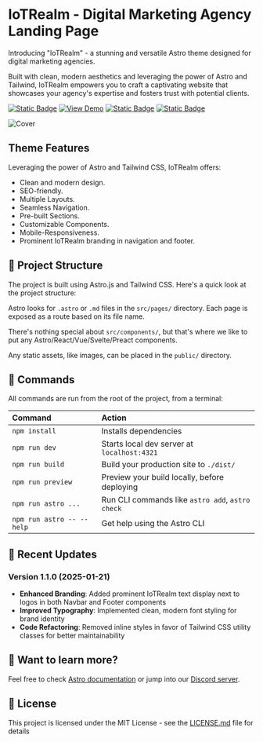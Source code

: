 # IoTRealm - Digital Marketing Agency Landing Page

Introducing "IoTRealm" - a stunning and versatile Astro theme designed for digital marketing agencies.

Built with clean, modern aesthetics and leveraging the power of Astro and Tailwind, IoTRealm empowers you to craft a captivating website that showcases your agency's expertise and fosters trust with potential clients.

[![Static Badge](https://img.shields.io/badge/UI%2FUX-Olga-blue)](https://www.figma.com/@olgaaverchenko) [![View Demo](https://img.shields.io/badge/Develop-Manul_Thanura-red)](https://lk.linkedin.com/in/manulthanura)
[![Static Badge](https://img.shields.io/badge/View_Demo-green)](https://iotrealm.vercel.app)
[![Static Badge](https://img.shields.io/badge/Astro-orange)](https://astro.build/)

![Cover](./public/cover.png)

## Theme Features

Leveraging the power of Astro and Tailwind CSS, IoTRealm offers:

- Clean and modern design.
- SEO-friendly.
- Multiple Layouts.
- Seamless Navigation.
- Pre-built Sections.
- Customizable Components.
- Mobile-Responsiveness.
- Prominent IoTRealm branding in navigation and footer.

## 🚀 Project Structure

The project is built using Astro.js and Tailwind CSS. Here's a quick look at the project structure:

Astro looks for `.astro` or `.md` files in the `src/pages/` directory. Each page is exposed as a route based on its file name.

There's nothing special about `src/components/`, but that's where we like to put any Astro/React/Vue/Svelte/Preact components.

Any static assets, like images, can be placed in the `public/` directory.

## 🧞 Commands

All commands are run from the root of the project, from a terminal:

| Command                   | Action                                           |
| :------------------------ | :----------------------------------------------- |
| `npm install`             | Installs dependencies                            |
| `npm run dev`             | Starts local dev server at `localhost:4321`      |
| `npm run build`           | Build your production site to `./dist/`          |
| `npm run preview`         | Preview your build locally, before deploying     |
| `npm run astro ...`       | Run CLI commands like `astro add`, `astro check` |
| `npm run astro -- --help` | Get help using the Astro CLI                     |

## 🔄 Recent Updates

### Version 1.1.0 (2025-01-21)
- **Enhanced Branding**: Added prominent IoTRealm text display next to logos in both Navbar and Footer components
- **Improved Typography**: Implemented clean, modern font styling for brand identity
- **Code Refactoring**: Removed inline styles in favor of Tailwind CSS utility classes for better maintainability

## 👀 Want to learn more?

Feel free to check [Astro documentation](https://docs.astro.build) or jump into our [Discord server](https://astro.build/chat).

## 📄 License

This project is licensed under the MIT License - see the [LICENSE.md](LICENSE.md) file for details
